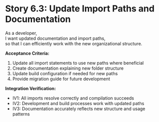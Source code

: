 # Story 6.3: Update Import Paths and Documentation
As a developer,  
I want updated documentation and import paths,  
so that I can efficiently work with the new organizational structure.

**Acceptance Criteria:**
1. Update all import statements to use new paths where beneficial
2. Create documentation explaining new folder structure
3. Update build configuration if needed for new paths
4. Provide migration guide for future development

**Integration Verification:**
- IV1: All imports resolve correctly and compilation succeeds
- IV2: Development and build processes work with updated paths
- IV3: Documentation accurately reflects new structure and usage patterns
